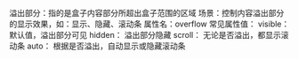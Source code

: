 溢出部分：指的是盒子内容部分所超出盒子范围的区域
场景：控制内容溢出部分的显示效果，如：显示、隐藏、滚动条
属性名：overflow
常见属性值：
    visible： 默认值，溢出部分可见
    hidden：  溢出部分隐藏
    scroll：  无论是否溢出，都显示滚动条
    auto：    根据是否溢出，自动显示或隐藏滚动条
